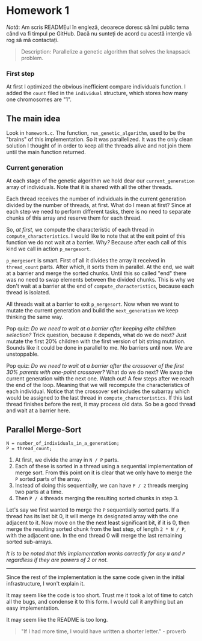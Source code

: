 # Homework 1

*Notă*: Am scris READMEul în engleză, deoarece doresc să îmi public tema când
va fi timpul pe GitHub. Dacă nu sunteți de acord cu acestă intenție vă rog să
mă contactați.

> Description: Parallelize a genetic algorithm that solves the knapsack problem.

### First step

At first I optimized the obvious inefficient compare individuals function. I
added the `count` filed in the `individual` structure, which stores how many
one chromosomes are "1".

## The main idea

Look in `homework.c`. The function, `run_genetic_algorithm`, used to be the
"brains" of this implementation. So it was parallelized. It was the only clean
solution I thought of in order to keep all the threads alive and not join them
until the main function returned.

### Current generation

At each stage of the genetic algorithm we hold dear our `current_generation`
array of individuals. Note that it is shared with all the other threads.

Each thread receives the number of individuals in the current generation
divided by the number of threads, at first. What do I mean at first? Since at
each step we need to perform different tasks, there is no need to separate
chunks of this array and reserve them for each thread.

So, *at first*, we compute the characteristic of each thread in
`compute_characteristics`. I would like to note that at the exit point of this
function we do not wait at a barrier. *Why?* Because after each call of this
kind we call in action `p_mergesort`.

`p_mergesort` is smart. First of all it divides the array it received in
`thread_count` parts. After which, it sorts them in parallel. At the end, we
wait at a barrier and merge the sorted chunks. Until this so called "end" there
was no need to swap elements between the divided chunks. This is why we don't
wait at a barrier at the end of `compute_characteristics`, because each thread
is isolated.

All threads wait at a barrier to exit `p_mergesort`. Now when we want to mutate
the current generation and build the `next_generation` we keep thinking the same
way.

Pop quiz: *Do we need to wait at a barrier after keeping elite children*
*selection?* Trick question, because it depends, what do we do next? Just mutate
the first 20% children with the first version of bit string mutation. Sounds
like it could be done in parallel to me. No barriers until now. We are
unstoppable.

Pop quiz: *Do we need to wait at a barrier after the crossover of the first 30%*
*parents with one-point crossover?* What do we do next? We swap the current
generation with the next one. Watch out! A few steps after we reach the end of
the loop. Meaning that we will recompute the characteristics of each individual.
Notice that the crossover set includes the subarray which would be assigned to
the last thread in `compute_characteristics`. If this last thread finishes
before the rest, it may process old data. So be a good thread and wait at a
barrier here.

## Parallel Merge-Sort

```
N = number_of_individuals_in_a_generation;
P = thread_count;
```

1. At first, we divide the array in `N / P` parts.
2. Each of these is sorted in a thread using a sequential implementation of 
    merge sort. From this point on it is clear that we only have to merge the
    `P` sorted parts of the array.
3. Instead of doing this sequentially, we can have `P / 2` threads merging two
    parts at a time.
4. Then `P / 4` threads merging the resulting sorted chunks in step 3.

Let's say we first wanted to merge the `P` sequentially sorted parts. If a
thread has its last bit 0, it will merge its designated array with the one
adjacent to it.
Now move on the the next least significant bit, if it is 0, then merge the
resulting sorted chunk from the last step, of length `2 * N / P`, with the
adjacent one.
In the end thread 0 will merge the last remaining sorted sub-arrays.

*It is to be noted that this implementation works correctly for any `N` and `P`*
*regardless if they are powers of 2 or not.*

---

Since the rest of the implementation is the same code given in the initial
infrastructure, I won't explain it.

It may seem like the code is too short. Trust me it took a lot of time to catch
all the bugs, and condense it to this form. I would call it anything but an easy
implementation.

It may seem like the README is too long.

> "If I had more time, I would have written a shorter letter." - proverb
